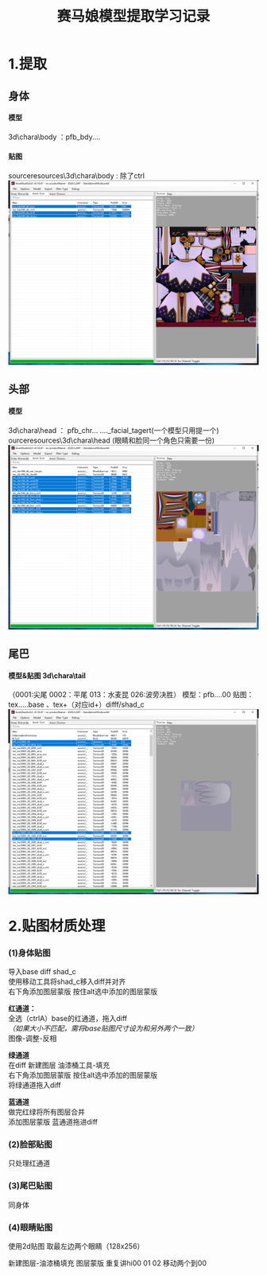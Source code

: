 ﻿---
layout: post
title: 赛马娘模型提取学习记录
categories: 笔记
description: 只是个测试页面捏
keywords: 笔记
---

# 1.提取

## 身体
#### 模型
3d\chara\body ：pfb_bdy....
#### 贴图
sourceresources\3d\chara\body : 除了ctrl
![示例](/images/posts/PrettyDerby/Body_tex_example.png)


## 头部
#### 模型
3d\chara\head ： pfb_chr...  ...._facial_tagert(一个模型只用提一个)
ourceresources\3d\chara\head (眼睛和脸同一个角色只需要一份)
![示例](/images/posts/PrettyDerby/Head_tex_example.png)

## 尾巴
#### 模型&贴图 3d\chara\tail
（0001:尖尾 0002：平尾  013：水麦昆 026:波旁决胜）
模型：pfb....00
贴图：tex.....base 、tex+（对应id+）difff/shad_c
![示例](/images/posts/PrettyDerby/Tail_tex_example.png)



# 2.贴图材质处理
### (1)身体贴图
导入base diff shad_c  
使用移动工具将shad_c移入diff并对齐  
右下角添加图层蒙版 按住alt选中添加的图层蒙版

**红通道：**  
全选（ctrlA）base的红通道，拖入diff  
*（如果大小不匹配，需将base贴图尺寸设为和另外两个一致）*  
图像-调整-反相

**绿通道**  
在diff 新建图层 油漆桶工具-填充  
右下角添加图层蒙版 按住alt选中添加的图层蒙版  
将绿通道拖入diff


**蓝通道**  
做完红绿将所有图层合并  
添加图层蒙版 蓝通道拖进diff

### (2)脸部贴图
只处理红通道

### (3)尾巴贴图
同身体

### (4)眼睛贴图
使用2d贴图 取最左边两个眼睛（128x256）

新建图层-油漆桶填充 图层蒙版
重复讲hi00 01 02 移动两个到00